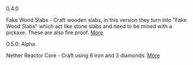 0.4.0

Fake Wood Slabs - Craft wooden slabs, in this version they turn into "Fake Wood Slabs" which act like stone slabs and need to be mined with a pickaxe. These are also fire proof. [More](https://github.com/ToxicAbsence/More-Info/blob/main/Fake%20Wood%20Slabs)

0.5.0: Alpha

Nether Reactor Core - Craft using 6 iron and 3 diamonds. [More](https://github.com/ToxicAbsence/More-Info/blob/main/Nether%20Reactor%20Core.md)
